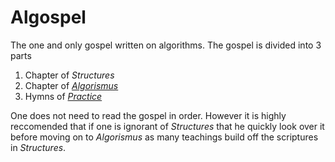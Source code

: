 # Algospel

The one and only gospel written on algorithms.
The gospel is divided into 3 parts

   1. Chapter of *Structures*
   2. Chapter of [*Algorismus*](./Algorismus)
   3. Hymns of [*Practice*](./Hymns)

One does not need to read the gospel in order. However it is highly reccomended that if one is ignorant of *Structures* that he quickly look over it before moving on to *Algorismus* as many teachings build off the scriptures in *Structures*.
